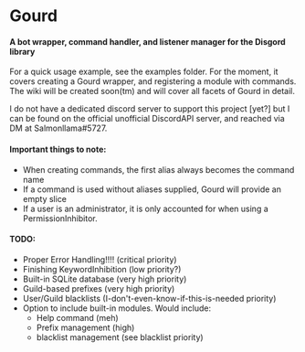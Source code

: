 # Gourd

#### A bot wrapper, command handler, and listener manager for the Disgord library

For a quick usage example, see the examples folder. For the moment, it covers creating a Gourd wrapper, and 
registering a module with commands. The wiki will be created soon(tm) and will cover all facets of Gourd in detail.

I do not have a dedicated discord server to support this project [yet?] 
but I can be found on the official unofficial DiscordAPI server, 
and reached via DM at Salmonllama#5727.

#### Important things to note:

- When creating commands, the first alias always becomes the command name
- If a command is used without aliases supplied, Gourd will provide an empty slice
- If a user is an administrator, it is only accounted for when using a PermissionInhibitor.

#### TODO:

- Proper Error Handling!!!! (critical priority)
- Finishing KeywordInhibition (low priority?)
- Built-in SQLite database (very high priority)
- Guild-based prefixes (very high priority)
- User/Guild blacklists (I-don't-even-know-if-this-is-needed priority)
- Option to include built-in modules. Would include: 
    - Help command (meh)
    - Prefix management (high)
    - blacklist management (see blacklist priority)
